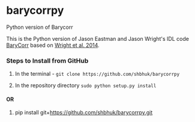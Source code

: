# barycorrpy

Python version of Barycorr

This is the Python version of Jason Eastman and Jason Wright's IDL code [BaryCorr](http://astroutils.astronomy.ohio-state.edu/exofast/pro/exofast/bary/zbarycorr.pro) based on [Wright et al. 2014](https://arxiv.org/pdf/1409.4774.pdf).



### Steps to Install from GitHub 
1. In the terminal - 
`git clone https://github.com/shbhuk/barycorrpy`

2. In the repository directory 
`sudo python setup.py install`

 #### OR 
 
 1. pip install git+https://github.com/shbhuk/barycorrpy.git
 
 
